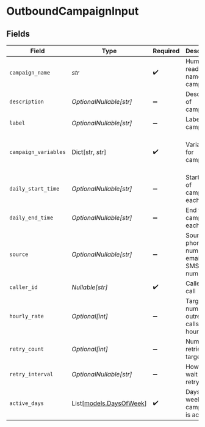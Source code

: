 # OutboundCampaignInput


## Fields

| Field                                              | Type                                               | Required                                           | Description                                        | Example                                            |
| -------------------------------------------------- | -------------------------------------------------- | -------------------------------------------------- | -------------------------------------------------- | -------------------------------------------------- |
| `campaign_name`                                    | *str*                                              | :heavy_check_mark:                                 | Human readable name of campaign                    | Outbound Campaign 1                                |
| `description`                                      | *OptionalNullable[str]*                            | :heavy_minus_sign:                                 | Description of campaign                            | This is a test campaign                            |
| `label`                                            | *OptionalNullable[str]*                            | :heavy_minus_sign:                                 | Label for campaign                                 | test                                               |
| `campaign_variables`                               | Dict[str, *str*]                                   | :heavy_check_mark:                                 | Variables for campaign                             | {<br/>"key": "value",<br/>"key2": "value2"<br/>}   |
| `daily_start_time`                                 | *OptionalNullable[str]*                            | :heavy_minus_sign:                                 | Start time of campaign each day                    | 09:00:00                                           |
| `daily_end_time`                                   | *OptionalNullable[str]*                            | :heavy_minus_sign:                                 | End time of campaign each day                      | 17:00:00                                           |
| `source`                                           | *OptionalNullable[str]*                            | :heavy_minus_sign:                                 | Source phone number, email, or SMS number          | +19032900844                                       |
| `caller_id`                                        | *Nullable[str]*                                    | :heavy_check_mark:                                 | Caller ID for call                                 | 19995551234                                        |
| `hourly_rate`                                      | *Optional[int]*                                    | :heavy_minus_sign:                                 | Target number of outreach calls per hour           | 25                                                 |
| `retry_count`                                      | *Optional[int]*                                    | :heavy_minus_sign:                                 | Number of retries per target                       | 1                                                  |
| `retry_interval`                                   | *OptionalNullable[str]*                            | :heavy_minus_sign:                                 | How long to wait before retrying                   | 30m                                                |
| `active_days`                                      | List[[models.DaysOfWeek](../models/daysofweek.md)] | :heavy_check_mark:                                 | Days of the week when campaign is active           | ["mon", "tue", "wed", "thu", "fri"]                |